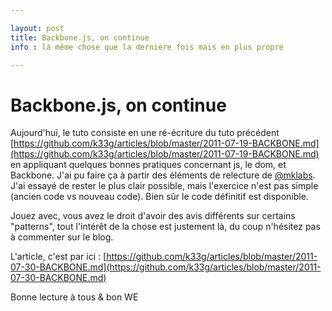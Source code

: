 ```yaml
---

layout: post
title: Backbone.js, on continue
info : là même chose que la dernière fois mais en plus propre

---
```


# Backbone.js, on continue

Aujourd'hui, le tuto consiste en une ré-écriture du tuto précédent [https://github.com/k33g/articles/blob/master/2011-07-19-BACKBONE.md](https://github.com/k33g/articles/blob/master/2011-07-19-BACKBONE.md) en appliquant quelques bonnes pratiques concernant js, le dom, et Backbone. J'ai pu faire ça à partir des éléments de relecture de [@mklabs](http://twitter.com/mklabs/). J'ai essayé de rester le plus clair possible, mais l'exercice n'est pas simple (ancien code vs nouveau code). Bien sûr le code définitif est disponible.

Jouez avec, vous avez le droit d'avoir des avis différents sur certains "patterns", tout l'intérêt de la chose est justement là, du coup n'hésitez pas à commenter sur le blog.

L'article, c'est par ici : [https://github.com/k33g/articles/blob/master/2011-07-30-BACKBONE.md](https://github.com/k33g/articles/blob/master/2011-07-30-BACKBONE.md)

Bonne lecture à tous & bon WE
